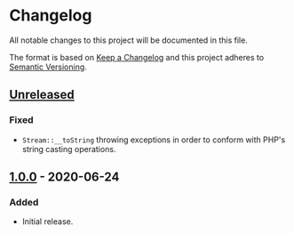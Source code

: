 # Changelog

All notable changes to this project will be documented in this file.

The format is based on [Keep a Changelog](http://keepachangelog.com/)
and this project adheres to [Semantic Versioning](http://semver.org/).

## [Unreleased]

### Fixed

- `Stream::__toString` throwing exceptions in order to conform with PHP's string casting operations.

## [1.0.0] - 2020-06-24

### Added

- Initial release.

[Unreleased]: https://github.com/kuyoto/psr7/compare/v1.0.0...HEAD
[1.0.0]: https://github.com/kuyoto/psr7/releases/tag/v1.0.0
